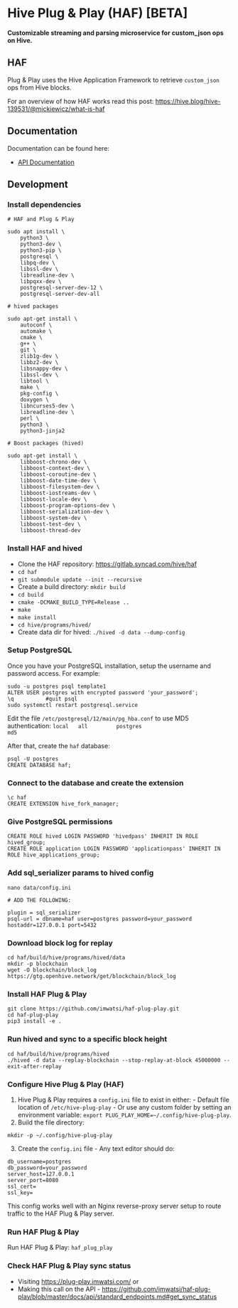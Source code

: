 # Hive Plug & Play (HAF) [BETA]

**Customizable streaming and parsing microservice for custom_json ops on Hive.**

## HAF

Plug & Play uses the Hive Application Framework to retrieve `custom_json` ops from Hive blocks.

For an overview of how HAF works read this post: https://hive.blog/hive-139531/@mickiewicz/what-is-haf


## Documentation

Documentation can be found here:

- [API Documentation](docs/api/api.md)

## Development


### Install dependencies


```
# HAF and Plug & Play

sudo apt install \
    python3 \
    python3-dev \
    python3-pip \
    postgresql \
    libpq-dev \
    libssl-dev \
    libreadline-dev \
    libpqxx-dev \
    postgresql-server-dev-12 \
    postgresql-server-dev-all

# hived packages

sudo apt-get install \
    autoconf \
    automake \
    cmake \
    g++ \
    git \
    zlib1g-dev \
    libbz2-dev \
    libsnappy-dev \
    libssl-dev \
    libtool \
    make \
    pkg-config \
    doxygen \
    libncurses5-dev \
    libreadline-dev \
    perl \
    python3 \
    python3-jinja2

# Boost packages (hived)

sudo apt-get install \
    libboost-chrono-dev \
    libboost-context-dev \
    libboost-coroutine-dev \
    libboost-date-time-dev \
    libboost-filesystem-dev \
    libboost-iostreams-dev \
    libboost-locale-dev \
    libboost-program-options-dev \
    libboost-serialization-dev \
    libboost-system-dev \
    libboost-test-dev \
    libboost-thread-dev

```

### Install HAF and hived

- Clone the HAF repository: https://gitlab.syncad.com/hive/haf
- `cd haf`
- `git submodule update --init --recursive`
- Create a build directory: `mkdir build`
- `cd build`
- `cmake -DCMAKE_BUILD_TYPE=Release ..`
- `make`
- `make install`
- `cd hive/programs/hived/`
- Create data dir for hived: `./hived -d data --dump-config`


### Setup PostgreSQL

Once you have your PostgreSQL installation, setup the username and password access. For example:

```
sudo -u postgres psql template1
ALTER USER postgres with encrypted password 'your_password';
\q          #quit psql
sudo systemctl restart postgresql.service
```
Edit the file `/etc/postgresql/12/main/pg_hba.conf` to use MD5 authentication: `local   all         postgres                          md5`

After that, create the `haf` database:

```
psql -U postgres
CREATE DATABASE haf;
```
### Connect to the database and create the extension

```
\c haf
CREATE EXTENSION hive_fork_manager;
```

### Give PostgreSQL permissions

```
CREATE ROLE hived LOGIN PASSWORD 'hivedpass' INHERIT IN ROLE hived_group;
CREATE ROLE application LOGIN PASSWORD 'applicationpass' INHERIT IN ROLE hive_applications_group;
```


### Add sql_serializer params to hived config

```
nano data/config.ini

# ADD THE FOLLOWING:

plugin = sql_serializer
psql-url = dbname=haf user=postgres password=your_password hostaddr=127.0.0.1 port=5432
```

### Download block log for replay

```
cd haf/build/hive/programs/hived/data
mkdir -p blockchain
wget -O blockchain/block_log https://gtg.openhive.network/get/blockchain/block_log
```

### Install HAF Plug & Play

```
git clone https://github.com/imwatsi/haf-plug-play.git
cd haf-plug-play
pip3 install -e .
```

### Run hived and sync to a specific block height

```
cd haf/build/hive/programs/hived
./hived -d data --replay-blockchain --stop-replay-at-block 45000000 --exit-after-replay
```

### Configure Hive Plug & Play (HAF)
  1. Hive Plug & Play requires a `config.ini` file to exist in either:
    - Default file location of `/etc/hive-plug-play` 
    - Or use any custom folder by setting an environment variable: `export PLUG_PLAY_HOME=~/.config/hive-plug-play`.
  2. Build the file directory:
  ```
  mkdir -p ~/.config/hive-plug-play
  ```
  3. Create the `config.ini` file 
    - Any text editor should do:
  ```
  db_username=postgres
  db_password=your_password
  server_host=127.0.0.1
  server_port=8080
  ssl_cert=
  ssl_key=
  ```

  This config works well with an Nginx reverse-proxy server setup to route traffic to the HAF Plug & Play server.

### Run HAF Plug & Play

Run HAF Plug & Play: `haf_plug_play`

### Check HAF Plug & Play sync status

- Visiting https://plug-play.imwatsi.com/ or
- Making this call on the API - https://github.com/imwatsi/haf-plug-play/blob/master/docs/api/standard_endpoints.md#get_sync_status
